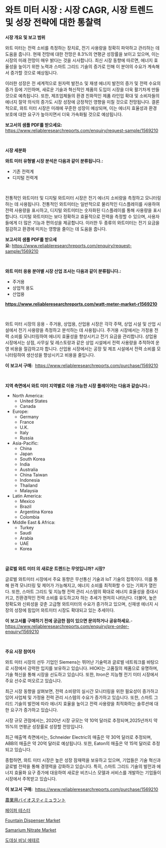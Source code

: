 <p><h1>와트 미터 시장 : 시장 CAGR, 시장 트렌드 및 성장 전략에 대한 통찰력</h1></p><p><strong>시장 개요 및 보고 범위</strong></p>
<p><p>와트 미터는 전력 소비를 측정하는 장치로, 전기 사용량을 정확히 파악하고 관리하는 데 도움을 줍니다. 현재 전망에 대한 전망은 8.3%의 연평균 성장률을 보이고 있으며, 이는 시장의 미래 전망이 매우 밝다는 것을 시사합니다. 최신 시장 동향에 따르면, 에너지 효율성을 높이기 위한 노력과 스마트 그리드 기술의 증가로 인해 이 분야의 수요가 계속해서 증가할 것으로 예상됩니다.</p><p>이러한 성장은 전 세계적으로 원자력 발전소 및 재생 에너지 발전의 증가 및 전력 수요의 증가 등에 기인하며, 새로운 기술과 혁신적인 제품의 도입이 시장을 더욱 활기차게 만들 것으로 예측됩니다. 또한, 제조업체들의 환경 친화적인 제품 라인업 확대 및 소비자들의 에너지 절약 의식의 증가도 시장 성장에 긍정적인 영향을 미칠 것으로 전망됩니다. 결론적으로, 와트 미터 시장은 미래에 꾸준한 성장이 예상되며, 이는 에너지 효율성과 환경 보호에 대한 요구가 높아지면서 더욱 가속화될 것으로 예상됩니다.</p></p>
<p><strong>보고서의 샘플 PDF를 받으세요:</strong> <a href="https://www.reliableresearchreports.com/enquiry/request-sample/1569210">https://www.reliableresearchreports.com/enquiry/request-sample/1569210</a></p>
<p>&nbsp;</p>
<p><strong>시장 세분화</strong></p>
<p><strong>와트 미터 유형별 시장 분석은 다음과 같이 분류됩니다.:</strong></p>
<p><ul><li>기존 전력계</li><li>디지털 전력계</li></ul></p>
<p>&nbsp;</p>
<p><p>전통적인 와트미터 및 디지털 와트미터 시장은 전기 에너지 소비량을 측정하고 모니터링하는 데 사용됩니다. 전통적인 와트미터는 일반적으로 물리적인 디스플레이를 사용하여 전력 사용량을 표시하고, 디지털 와트미터는 숫자화된 디스플레이를 통해 사용량을 표시합니다. 디지털 와트미터는 보다 정확하고 효율적으로 전력을 측정할 수 있으며, 사용자들에게 더 많은 기능과 편의성을 제공합니다. 이러한 두 종류의 와트미터는 전기 요금을 절감하고 환경에 미치는 영향을 줄이는 데 도움을 줍니다.</p></p>
<p><strong>보고서의 샘플 PDF를 받으세요:</strong>&nbsp;<a href="https://www.reliableresearchreports.com/enquiry/request-sample/1569210">https://www.reliableresearchreports.com/enquiry/request-sample/1569210</a></p>
<p>&nbsp;</p>
<p><strong> 와트 미터 응용 분야별 시장 산업 조사는 다음과 같이 분류됩니다.:</strong></p>
<p><ul><li>주거용</li><li>상업적 용도</li><li>산업용</li></ul></p>
<p><strong><a href="https://www.reliableresearchreports.com/watt-meter-market-r1569210">https://www.reliableresearchreports.com/watt-meter-market-r1569210</a></strong></p>
<p>&nbsp;</p>
<p><p>와트 미터 시장의 응용 - 주거용, 상업용, 산업용 시장은 각각 주택, 상업 시설 및 산업 시설에서 전기 사용량을 측정하고 분석하는 데 사용됩니다. 주거용 시장에서는 가정용 전력 소비를 모니터링하여 에너지 효율성을 향상시키고 전기 요금을 관리합니다. 상업용 시장에서는 상점, 사무실 및 레스토랑과 같은 상업 시설에서 전력 사용량을 추적하여 운영 비용을 절감하고자 합니다. 산업용 시장에서는 공장 및 제조 시설에서 전력 소비를 모니터링하여 생산성을 향상시키고 비용을 줄입니다.</p></p>
<p><strong>이 보고서 구매:</strong>&nbsp; <a href="https://www.reliableresearchreports.com/purchase/1569210">https://www.reliableresearchreports.com/purchase/1569210</a></p>
<p>&nbsp;</p>
<p><strong>지역 측면에서 와트 미터 지역별로 이용 가능한 시장 플레이어는 다음과 같습니다.:</strong></p>
<p><ul>
    <li>
        North America:
        <ul>
            <li>United States</li>
            <li>Canada</li>
        </ul>
    </li>
    <li>
        Europe:
        <ul>
            <li>Germany</li>
            <li>France</li>
            <li>U.K.</li>
            <li>Italy</li>
            <li>Russia</li>
        </ul>
    </li>
    <li>
        Asia-Pacific:
        <ul>
            <li>China</li>
            <li>Japan</li>
            <li>South Korea</li>
            <li>India</li>
            <li>Australia</li>
            <li>China Taiwan</li>
            <li>Indonesia</li>
            <li>Thailand</li>
            <li>Malaysia</li>
        </ul>
    </li>
    <li>
        Latin America:
        <ul>
            <li>Mexico</li>
            <li>Brazil</li>
            <li>Argentina Korea</li>
            <li>Colombia</li>
        </ul>
    </li>
    <li>
        Middle East & Africa:
        <ul>
            <li>Turkey</li>
            <li>Saudi</li>
            <li>Arabia</li>
            <li>UAE</li>
            <li>Korea</li>
        </ul>
    </li>
    </ul></p>
<p>&nbsp;</p>
<p><strong>글로벌 와트 미터 의 새로운 트렌드는 무엇입니까? 시장?</strong></p>
<p><p>글로벌 와트미터 시장에서 주요 동향은 무선통신 기술과 IoT 기술의 접목이다. 이를 통해 원격 모니터링 및 제어가 가능해지고, 에너지 소비를 최적화할 수 있는 기회가 열린다. 또한, 스마트 그리드 및 지능형 전력 관리 시스템의 확대로 에너지 효율성을 증대시키고, 친환경적인 전력 소비를 유도하고자 하는 추세가 현저히 나타난다. 더불어, 높은 정확도와 신뢰성을 갖춘 고급형 와트미터의 수요가 증가하고 있으며, 신재생 에너지 시장의 성장에 힘입어 와트미터 시장도 확대되고 있는 추세이다.</p></p>
<p><strong>이 보고서를 구매하기 전에 궁금한 점이 있으면 문의하거나 공유하세요.</strong>- <a href="https://www.reliableresearchreports.com/enquiry/pre-order-enquiry/1569210">https://www.reliableresearchreports.com/enquiry/pre-order-enquiry/1569210</a></p>
<p>&nbsp;</p>
<p><strong>주요 시장 참여자</strong></p>
<p><p>와트 미터 시장의 선두 기업인 Siemens는 뛰어난 기술력과 글로벌 네트워크를 바탕으로 시장에서 강력한 입지를 보유하고 있습니다. HIOKI는 고품질의 제품으로 유명하며, 기술 혁신을 통해 시장을 선도하고 있습니다. 또한, Itron은 지능형 전기 미터 시장에서 주요 선수로 떠오르고 있습니다.</p><p>최근 시장 동향을 살펴보면, 전력 소비량의 실시간 모니터링을 위한 필요성이 증가하고 있어 사업체 및 가정용 전력 관리 시스템의 수요가 증가하고 있습니다. 또한, 스마트 그리드 기술의 발전에 따라 에너지 효율을 높이고 전력 사용량을 최적화하는 솔루션에 대한 요구가 증가하고 있습니다.</p><p>시장 규모 관점에서는, 2020년 시장 규모는 약 10억 달러로 추정되며,2025년까지 약 15%의 연평균 성장률로 성장할 전망입니다.</p><p>최근 매출액 측면에서는, Schneider Electric의 매출은 약 30억 달러로 추정되며, ABB의 매출은 약 20억 달러로 예상됩니다. 또한, Eaton의 매출은 약 15억 달러로 추정되고 있습니다.</p><p>종합하면, 와트 미터 시장은 높은 성장 잠재력을 보유하고 있으며, 기업들은 기술 혁신과 글로벌 전략을 통해 경쟁력을 강화하고 있습니다. 특히, 스마트 그리드 기술의 발전과 에너지 효율화 요구 증가에 대응하여 새로운 비즈니스 모델과 서비스를 개발하는 기업들이 시장에서 주목받고 있습니다.</p></p>
<p><strong>이 보고서 구매:</strong>&nbsp;&nbsp;<a href="https://www.reliableresearchreports.com/purchase/1569210">https://www.reliableresearchreports.com/purchase/1569210</a></p>
<p><p><a href="https://medium.com/@rodhoppe07/%E8%BE%B2%E6%A5%AD%E7%94%A8%E3%83%90%E3%82%A4%E3%82%AA%E3%82%B9%E3%83%86%E3%82%A3%E3%83%9F%E3%83%A5%E3%83%A9%E3%83%B3%E3%83%88%E5%B8%82%E5%A0%B4%E3%81%AE%E3%83%AC%E3%83%9D%E3%83%BC%E3%83%88%E3%81%AB%E3%81%AF-%E3%81%93%E3%81%AE%E5%B8%82%E5%A0%B4%E3%81%AE%E6%9C%80%E6%96%B0%E3%81%AE%E3%83%88%E3%83%AC%E3%83%B3%E3%83%89%E3%82%84%E6%88%90%E9%95%B7%E6%A9%9F%E4%BC%9A%E3%81%8C%E6%98%8E%E3%82%89%E3%81%8B%E3%81%AB%E3%81%95%E3%82%8C%E3%81%A6%E3%81%84%E3%81%BE%E3%81%99-1d3ff7a7366c">農業用バイオスティミュラント</a></p><p><a href="https://github.com/vsoq0zknh59/Market-Research-Report-List-1/blob/main/989598727927.md">페이퍼 테스터</a></p><p><a href="https://view.publitas.com/reportprime-1/fountain-dispenser-market-share-evolution-and-market-growth-trends-2024-2031/">Fountain Dispenser Market</a></p><p><a href="https://issuu.com/reportprime-2/docs/samarium-nitrate-market-size-2030.pptx">Samarium Nitrate Market</a></p><p><a href="https://medium.com/@constantinvon/%EB%8F%84%EB%8D%B0%EC%8B%A4-%EB%B9%84%EB%8B%90-%EC%97%90%ED%85%8C%EB%A5%B4-%EC%8B%9C%EC%9E%A5-2031%EB%85%84%EA%B9%8C%EC%A7%80%EC%9D%98-%ED%8A%B8%EB%A0%8C%EB%93%9C-%EC%98%88%EC%B8%A1-%EB%B0%8F-%EA%B2%BD%EC%9F%81-%EB%B6%84%EC%84%9D-a4df91172d18">도데실 비닐 에테르</a></p></p>